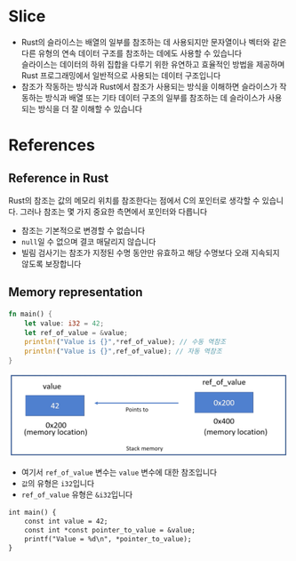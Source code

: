 # Slice

- Rust의 슬라이스는 배열의 일부를 참조하는 데 사용되지만 문자열이나 벡터와 같은 다른 유형의 연속 데이터 구조를 참조하는 데에도 사용할 수 있습니다  
  슬라이스는 데이터의 하위 집합을 다루기 위한 유연하고 효율적인 방법을 제공하며 Rust 프로그래밍에서 일반적으로 사용되는 데이터 구조입니다
- 참조가 작동하는 방식과 Rust에서 참조가 사용되는 방식을 이해하면 슬라이스가 작동하는 방식과 배열 또는 기타 데이터 구조의 일부를 참조하는 데 슬라이스가 사용되는 방식을 더 잘 이해할 수 있습니다

# References

## Reference in Rust

Rust의 참조는 값의 메모리 위치를 참조한다는 점에서 C의 포인터로 생각할 수 있습니다. 그러나 참조는 몇 가지 중요한 측면에서 포인터와 다릅니다

- 참조는 기본적으로 변경할 수 없습니다
- `null`일 수 없으며 결코 매달리지 않습니다
- 빌림 검사기는 참조가 지정된 수명 동안만 유효하고 해당 수명보다 오래 지속되지 않도록 보장합니다


## Memory representation

```rust
fn main() {
    let value: i32 = 42;
    let ref_of_value = &value;
    println!("Value is {}",*ref_of_value); // 수동 역참조
    println!("Value is {}",ref_of_value); // 자동 역참조
}

```


![img.png](attachments/img1.png)


- 여기서 `ref_of_value` 변수는 `value` 변수에 대한 참조입니다
- `값`의 유형은 `i32`입니다
- `ref_of_value` 유형은 `&i32`입니다


```
int main() {
    const int value = 42;
    const int *const pointer_to_value = &value;
    printf("Value = %d\n", *pointer_to_value);
}
```
